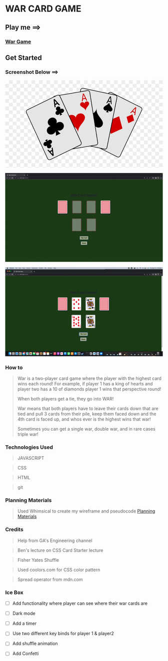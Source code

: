 # WAR CARD GAME 


## Play me ==>
### [War Game](https://war-card-game-1.netlify.app)

## Get Started 



### Screenshot Below ==>

![cards](https://github.com/J3NNog1/war-card-game/blob/main/assets/cards-favicon.jpg)

![screenshot](https://github.com/J3NNog1/war-card-game/blob/main/assets/Screen%20Shot%202022-09-15%20at%2010.48.11%20AM%20(2).png)

![screenshot2](https://github.com/J3NNog1/war-card-game/blob/main/assets/Screen%20Shot%202022-09-15%20at%2011.09.19%20AM%20(2).png)

### How to

> War is a two-player card game where the player with the highest card wins each round! For example, if player 1 has a king of hearts and player two has a 10 of diamonds player 1 wins that perspective round!
> 
> When both players get a tie, they go into WAR!
> 
> War means that both players have to leave their cards down that are tied and pull 3 cards from their pile, keep them faced down and the 4th card is faced up, and whos ever is the highest wins that war!
> 
> Sometimes you can get a single war, double war, and in rare cases triple war!

### Technologies Used
 
 >JAVASCRIPT 

 >CSS

> HTML

> git

### Planning Materials

> Used Whimsical to create my wireframe and pseudocode
[Planning Materials](https://whimsical.com/war-card-game-GqkEcfnvnfF7mhn3f1FjQe)

### Credits

> Help from GA's Engineering channel

> Ben's lecture on CSS Card Starter lecture

> Fisher Yates Shuffle

> Used coolors.com for CSS color pattern

>Spread operator from mdn.com

### Ice Box 

- [ ] Add functionality where player can see where their war cards are 

- [ ] Dark mode

- [ ] Add a timer

- [ ] Use two different key binds for player 1 & player2

- [ ] Add shuffle animation

- [ ] Add Confetti 


